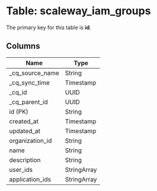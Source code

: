 # Table: scaleway_iam_groups

The primary key for this table is **id**.

## Columns

| Name          | Type          |
| ------------- | ------------- |
|_cq_source_name|String|
|_cq_sync_time|Timestamp|
|_cq_id|UUID|
|_cq_parent_id|UUID|
|id (PK)|String|
|created_at|Timestamp|
|updated_at|Timestamp|
|organization_id|String|
|name|String|
|description|String|
|user_ids|StringArray|
|application_ids|StringArray|